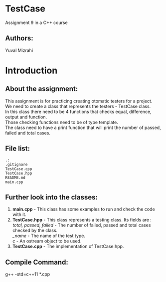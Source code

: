 TestCase    
===  

Assignment 9 in a C++ course  

Authors:
--
Yuval Mizrahi

**Introduction**
==

About the assignment:
-- 
This assignment is for practicing creating otomatic testers for a project.  
We need to create a class that represents the testers - TestCase class.  
In this class there need to be 4 functions that checks equal, difference, output and function.  
Those checking functions need to be of type template.  
The class need to have a print function that will print the number of passed, failed and total cases.  
    
**File list:**  
--  

```  
.: 
.gitignore 
TestCase.cpp  
TestCase.hpp    
README.md  
main.cpp  
```  
Further look into the classes:     
--  
1. **main.cpp** - This class has some examples to run and check the code with it.  
2. **TestCase.hpp** - This class represents a testing class. Its fields are :   
*total, passed, failed* - The number of failed, passed and total cases checked by the class.   
*_name* - The name of the test type.   
*c* - An ostream object to be used.  
3. **TestCase.cpp** - The implementation of TestCase.hpp.  

Compile Command:  
--  
g++ -std=c++11 *.cpp  
